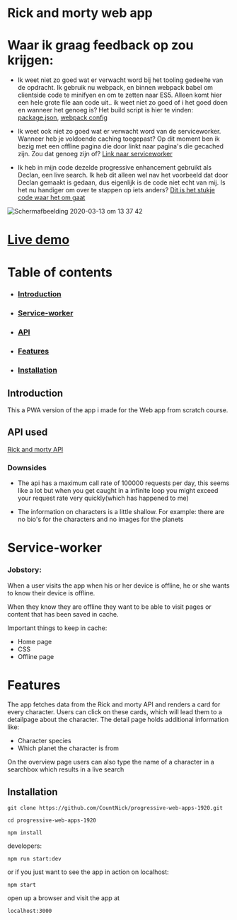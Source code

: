 # Rick and morty web app

# Waar ik graag feedback op zou krijgen:

* Ik weet niet zo goed wat er verwacht word bij het tooling gedeelte van de opdracht. Ik gebruik nu webpack, en binnen webpack babel om clientside code te minifyen en om te zetten naar ES5. Alleen komt hier een hele grote file aan code uit.. ik weet niet zo goed of i het goed doen en wanneer het genoeg is? Het build script is hier te vinden: [package.json](https://github.com/CountNick/progressive-web-apps-1920/blob/master/package.json), [webpack config](https://github.com/CountNick/progressive-web-apps-1920/blob/master/webpack.config.js)

* Ik weet ook niet zo goed wat er verwacht word van de serviceworker. Wanneer heb je voldoende caching toegepast? Op dit moment ben ik bezig met een offline pagina die door linkt naar pagina's die gecached zijn. Zou dat genoeg zijn of?
[Link naar serviceworker](https://github.com/CountNick/progressive-web-apps-1920/blob/master/server/static/serviceWorker.js)

* Ik heb in mijn code dezelde progressive enhancement gebruikt als Declan, een live search. Ik heb dit alleen wel nav het voorbeeld dat door Declan gemaakt is gedaan, dus eigenlijk is de code niet echt van mij. Is het nu handiger om over te stappen op iets anders? [Dit is het stukje code waar het om gaat](https://github.com/CountNick/progressive-web-apps-1920/blob/master/server/static/js/search.js)


![Schermafbeelding 2020-03-13 om 13 37 42](https://user-images.githubusercontent.com/47485018/76621549-f23a5980-652f-11ea-84c5-71bb76657664.png)


# [Live demo](https://total-rickall.herokuapp.com/)

# Table of contents

* ### [Introduction](https://github.com/CountNick/progressive-web-apps-1920#introduction-1)
* ### [Service-worker]()
* ### [API](https://github.com/CountNick/progressive-web-apps-1920#api-used)
* ### [Features](https://github.com/CountNick/progressive-web-apps-1920#features-1)
* ### [Installation](https://github.com/CountNick/progressive-web-apps-1920#installation-1)

## Introduction

This a PWA version of the app i made for the Web app from scratch course.

## API used

[Rick and morty API](https://rickandmortyapi.com/)

### Downsides

* The api has a maximum call rate of 100000 requests per day, this seems like a lot but when you get caught in a infinite loop you might exceed your request rate very quickly(which has happened to me)

* The information on characters is a little shallow. For example: there are no bio's for the characters and no images for the planets

# Service-worker

### Jobstory:

When a user visits the app when his or her device is offline, he or she wants to know their device is offline.

When they know they are offline they want to be able to visit pages or content that has been saved in cache.

Important things to keep in cache:

* Home page
* CSS
* Offline page


# Features

The app fetches data from the Rick and morty API and renders a card for every character. Users can click on these cards, which will lead them to a detailpage about the character. The detail page holds additional information like: 

* Character species
* Which planet the character is from 

On the overview page users can also type the name of a character in a searchbox which results in a live search

## Installation


```
git clone https://github.com/CountNick/progressive-web-apps-1920.git
```

```
cd progressive-web-apps-1920
```

```
npm install
```

developers:
```
npm run start:dev
```
or if you just want to see the app in action on localhost:
```
npm start
```

open up a browser and visit the app at

```
localhost:3000
```
<!-- Add a link to your live demo in Github Pages 🌐-->

<!-- ☝️ replace this description with a description of your own work -->

<!-- Add a nice image here at the end of the week, showing off your shiny frontend 📸 -->

<!-- Maybe a table of contents here? 📚 -->

<!-- How about a section that describes how to install this project? 🤓 -->

<!-- ...but how does one use this project? What are its features 🤔 -->

<!-- What external data source is featured in your project and what are its properties 🌠 -->

<!-- Maybe a checklist of done stuff and stuff still on your wishlist? ✅ -->

<!-- How about a license here? 📜 (or is it a licence?) 🤷 -->
